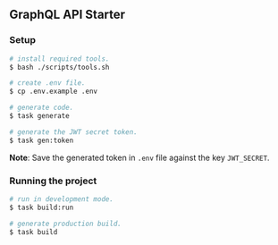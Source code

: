 ## GraphQL API Starter

### Setup

```bash
# install required tools.
$ bash ./scripts/tools.sh

# create .env file.
$ cp .env.example .env

# generate code.
$ task generate

# generate the JWT secret token.
$ task gen:token
```

**Note**: Save the generated token in `.env` file against the key `JWT_SECRET`.


### Running the project

```bash
# run in development mode.
$ task build:run

# generate production build.
$ task build
```